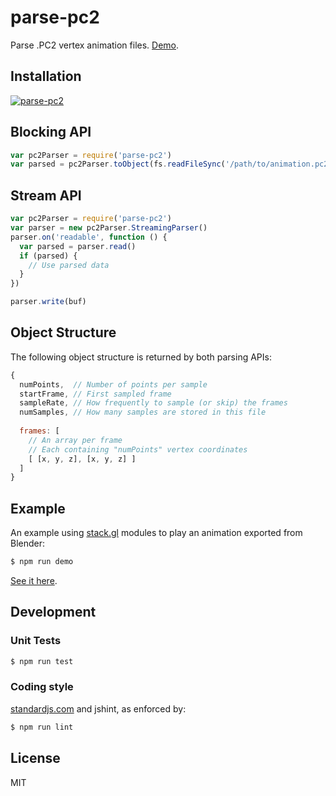# parse-pc2
Parse .PC2 vertex animation files. [Demo](http://oparisy.github.io/parse-pc2/demo/).

## Installation ##

[![parse-pc2](https://nodei.co/npm/parse-pc2.png?mini=true)](https://nodei.co/npm/parse-pc2)

## Blocking API

```javascript
var pc2Parser = require('parse-pc2')
var parsed = pc2Parser.toObject(fs.readFileSync('/path/to/animation.pc2'))
```

## Stream API

```javascript
var pc2Parser = require('parse-pc2')
var parser = new pc2Parser.StreamingParser()
parser.on('readable', function () {
  var parsed = parser.read()
  if (parsed) {
    // Use parsed data
  }
})

parser.write(buf)
```

## Object Structure
The following object structure is returned by both parsing APIs:
```javascript
{
  numPoints,  // Number of points per sample
  startFrame, // First sampled frame
  sampleRate, // How frequently to sample (or skip) the frames
  numSamples, // How many samples are stored in this file
  
  frames: [
    // An array per frame
    // Each containing "numPoints" vertex coordinates
    [ [x, y, z], [x, y, z] ]
  ]
}
```

## Example

An example using [stack.gl](http://stack.gl) modules to play an animation exported from Blender:
```bash
$ npm run demo
```

[See it here](http://oparisy.github.io/parse-pc2/demo/).
 
## Development
### Unit Tests
```bash
$ npm run test
```

### Coding style
[standardjs.com](http://standardjs.com) and jshint, as enforced by:
```bash
$ npm run lint
```

## License

MIT
